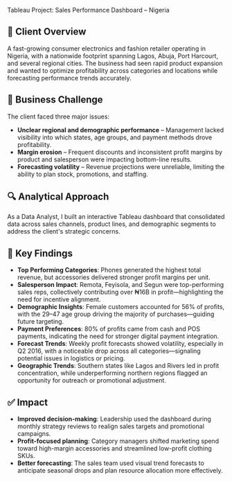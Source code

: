  Tableau Project: Sales Performance Dashboard – Nigeria

## 🏢 Client Overview
A fast-growing consumer electronics and fashion retailer operating in Nigeria, with a nationwide footprint spanning Lagos, Abuja, Port Harcourt, and several regional cities. The business had seen rapid product expansion and wanted to optimize profitability across categories and locations while forecasting performance trends accurately.

## 🎯 Business Challenge
The client faced three major issues:

- **Unclear regional and demographic performance** – Management lacked visibility into which states, age groups, and payment methods drove profitability.
- **Margin erosion** – Frequent discounts and inconsistent profit margins by product and salesperson were impacting bottom-line results.
- **Forecasting volatility** – Revenue projections were unreliable, limiting the ability to plan stock, promotions, and staffing.

## 🔍 Analytical Approach
As a Data Analyst, I built an interactive Tableau dashboard that consolidated data across sales channels, product lines, and demographic segments to address the client's strategic concerns.

## 📌 Key Findings
- **Top Performing Categories**: Phones generated the highest total revenue, but accessories delivered stronger profit margins per unit.
- **Salesperson Impact**: Remota, Feyisola, and Segun were top-performing sales reps, collectively contributing over ₦16B in profit—highlighting the need for incentive alignment.
- **Demographic Insights**: Female customers accounted for 56% of profits, with the 29–47 age group driving the majority of purchases—guiding future targeting.
- **Payment Preferences**: 80% of profits came from cash and POS payments, indicating the need for stronger digital payment integration.
- **Forecast Trends**: Weekly profit forecasts showed volatility, especially in Q2 2016, with a noticeable drop across all categories—signaling potential issues in logistics or pricing.
- **Geographic Trends**: Southern states like Lagos and Rivers led in profit concentration, while underperforming northern regions flagged an opportunity for outreach or promotional adjustment.

## ✅ Impact
- **Improved decision-making**: Leadership used the dashboard during monthly strategy reviews to realign sales targets and promotional campaigns.
- **Profit-focused planning**: Category managers shifted marketing spend toward high-margin accessories and streamlined low-profit clothing SKUs.
- **Better forecasting**: The sales team used visual trend forecasts to anticipate seasonal drops and plan resource allocation more effectively.


